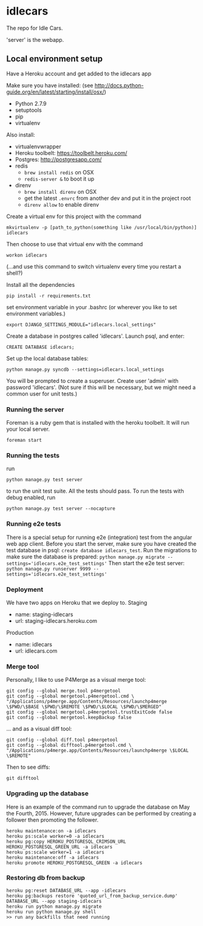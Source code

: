# idlecars
The repo for Idle Cars.

'server' is the webapp.

## Local environment setup

Have a Heroku account and get added to the idlecars app

Make sure you have installed: (see http://docs.python-guide.org/en/latest/starting/install/osx/)

* Python 2.7.9
* setuptools
* pip
* virtualenv

Also install:

* virtualenvwrapper
* Heroku toolbelt: https://toolbelt.heroku.com/
* Postgres: http://postgresapp.com/
* redis
  * `brew install redis` on OSX
  * `redis-server &` to boot it up
* direnv
  * `brew install direnv` on OSX
  * get the latest `.envrc` from another dev and put it in the project root
  * `direnv allow` to enable direnv

Create a virtual env for this project with the command
```
mkvirtualenv -p [path_to_python(something like /usr/local/bin/python)] idlecars
```

Then choose to use that virtual env with the command
```
workon idlecars
```
(...and use this command to switch virtualenv every time you restart a shell?)


Install all the dependencies
```
pip install -r requirements.txt
```

set environment variable in your .bashrc (or wherever you like to set environment variables.)
```
export DJANGO_SETTINGS_MODULE="idlecars.local_settings"
```

Create a database in postgres called 'idlecars'. Launch psql, and enter:
```
CREATE DATABASE idlecars;
```

Set up the local database tables:
```
python manage.py syncdb --settings=idlecars.local_settings
```
You will be prompted to create a superuser. Create user 'admin' with password 'idlecars'. (Not sure if this will be necessary, but we might need a common user for unit tests.)

### Running the server
Foreman is a ruby gem that is installed with the heroku toolbelt. It will run your local server.
```
foreman start
```

### Running the tests
run
```
python manage.py test server
```
to run the unit test suite. All the tests should pass. To run the tests with debug enabled, run
```
python manage.py test server --nocapture
```

### Running e2e tests
There is a special setup for running e2e (integration) test from the angular web app client.
Before you start the server, make sure you have created the test database in psql: `create database idlecars_test`.
Run the migrations to make sure the database is prepared:
`python manage.py migrate --settings='idlecars.e2e_test_settings'`
Then start the e2e test server:
`python manage.py runserver 9999 --settings='idlecars.e2e_test_settings'`

### Deployment
We have two apps on Heroku that we deploy to.
Staging
* name: staging-idlecars
* url: staging-idlecars.heroku.com

Production
* name: idlecars
* url: idlecars.com


### Merge tool
Personally, I like to use P4Merge as a visual merge tool:

```
git config --global merge.tool p4mergetool
git config --global mergetool.p4mergetool.cmd \
"/Applications/p4merge.app/Contents/Resources/launchp4merge \$PWD/\$BASE \$PWD/\$REMOTE \$PWD/\$LOCAL \$PWD/\$MERGED"
git config --global mergetool.p4mergetool.trustExitCode false
git config --global mergetool.keepBackup false
```
... and as a visual diff tool:
```
git config --global diff.tool p4mergetool
git config --global difftool.p4mergetool.cmd \
"/Applications/p4merge.app/Contents/Resources/launchp4merge \$LOCAL \$REMOTE"
```

Then to see diffs:
```
git difftool
```

### Upgrading up the database
Here is an example of the command run to upgrade the database on May the Fourth, 2015.
However, future upgrades can be performed by creating a follower then promoting the follower.
```
heroku maintenance:on -a idlecars
heroku ps:scale worker=0 -a idlecars
heroku pg:copy HEROKU_POSTGRESQL_CRIMSON_URL HEROKU_POSTGRESQL_GREEN_URL -a idlecars
heroku ps:scale worker=1 -a idlecars
heroku maintenance:off -a idlecars
heroku promote HEROKU_POSTGRESQL_GREEN -a idlecars
```

### Restoring db from backup
```
heroku pg:reset DATABASE_URL --app -idlecars
heroku pg:backups restore 'quoted_url_from_backup_service.dump' DATABASE_URL --app staging-idlecars
heroku run python manage.py migrate
heroku run python manage.py shell
>> run any backfills that need running
```

